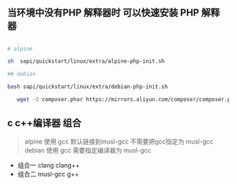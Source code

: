 #

## 当环境中没有PHP 解释器时  可以快速安装 PHP 解释器
```bash

# alpine

sh  sapi/quickstart/linux/extra/alpine-php-init.sh

## debian

bash sapi/quickstart/linux/extra/debian-php-init.sh

```

```bash
   wget -O composer.phar https://mirrors.aliyun.com/composer/composer.phar

```

## c c++编译器 组合

> alpine 使用 gcc 默认链接到musl-gcc 不需要把gcc指定为 musl-gcc
> debian 使用 gcc 需要指定编译器为 musl-gcc

- 组合一 clang clang++
- 组合二 musl-gcc g++


